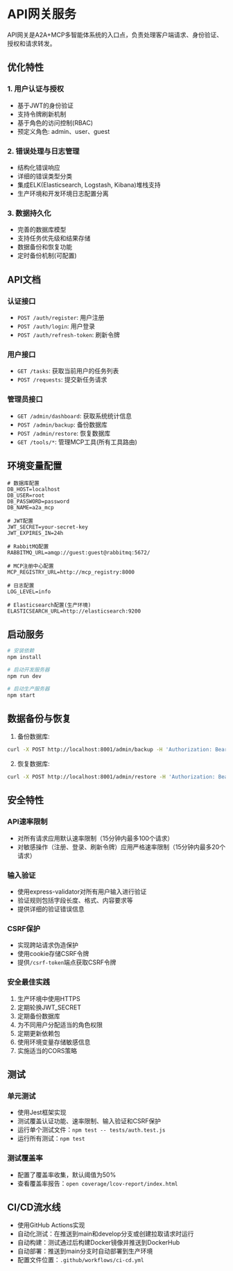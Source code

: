 # API网关服务

API网关是A2A+MCP多智能体系统的入口点，负责处理客户端请求、身份验证、授权和请求转发。

## 优化特性

### 1. 用户认证与授权
- 基于JWT的身份验证
- 支持令牌刷新机制
- 基于角色的访问控制(RBAC)
- 预定义角色: admin、user、guest

### 2. 错误处理与日志管理
- 结构化错误响应
- 详细的错误类型分类
- 集成ELK(Elasticsearch, Logstash, Kibana)堆栈支持
- 生产环境和开发环境日志配置分离

### 3. 数据持久化
- 完善的数据库模型
- 支持任务优先级和结果存储
- 数据备份和恢复功能
- 定时备份机制(可配置)

## API文档

### 认证接口
- `POST /auth/register`: 用户注册
- `POST /auth/login`: 用户登录
- `POST /auth/refresh-token`: 刷新令牌

### 用户接口
- `GET /tasks`: 获取当前用户的任务列表
- `POST /requests`: 提交新任务请求

### 管理员接口
- `GET /admin/dashboard`: 获取系统统计信息
- `POST /admin/backup`: 备份数据库
- `POST /admin/restore`: 恢复数据库
- `GET /tools/*`: 管理MCP工具(所有工具路由)

## 环境变量配置

```
# 数据库配置
DB_HOST=localhost
DB_USER=root
DB_PASSWORD=password
DB_NAME=a2a_mcp

# JWT配置
JWT_SECRET=your-secret-key
JWT_EXPIRES_IN=24h

# RabbitMQ配置
RABBITMQ_URL=amqp://guest:guest@rabbitmq:5672/

# MCP注册中心配置
MCP_REGISTRY_URL=http://mcp_registry:8000

# 日志配置
LOG_LEVEL=info

# Elasticsearch配置(生产环境)
ELASTICSEARCH_URL=http://elasticsearch:9200
```

## 启动服务

```bash
# 安装依赖
npm install

# 启动开发服务器
npm run dev

# 启动生产服务器
npm start
```

## 数据备份与恢复

1. 备份数据库:
```bash
curl -X POST http://localhost:8001/admin/backup -H 'Authorization: Bearer <admin-token>'
```

2. 恢复数据库:
```bash
curl -X POST http://localhost:8001/admin/restore -H 'Authorization: Bearer <admin-token>' -H 'Content-Type: application/json' -d '{"backupPath": "/path/to/backup.sql"}'
```

## 安全特性

### API速率限制
- 对所有请求应用默认速率限制（15分钟内最多100个请求）
- 对敏感操作（注册、登录、刷新令牌）应用严格速率限制（15分钟内最多20个请求）

### 输入验证
- 使用express-validator对所有用户输入进行验证
- 验证规则包括字段长度、格式、内容要求等
- 提供详细的验证错误信息

### CSRF保护
- 实现跨站请求伪造保护
- 使用cookie存储CSRF令牌
- 提供`/csrf-token`端点获取CSRF令牌

### 安全最佳实践

1. 生产环境中使用HTTPS
2. 定期轮换JWT_SECRET
3. 定期备份数据库
4. 为不同用户分配适当的角色权限
5. 定期更新依赖包
6. 使用环境变量存储敏感信息
7. 实施适当的CORS策略

## 测试

### 单元测试
- 使用Jest框架实现
- 测试覆盖认证功能、速率限制、输入验证和CSRF保护
- 运行单个测试文件：`npm test -- tests/auth.test.js`
- 运行所有测试：`npm test`

### 测试覆盖率
- 配置了覆盖率收集，默认阈值为50%
- 查看覆盖率报告：`open coverage/lcov-report/index.html`

## CI/CD流水线
- 使用GitHub Actions实现
- 自动化测试：在推送到main和develop分支或创建拉取请求时运行
- 自动构建：测试通过后构建Docker镜像并推送到DockerHub
- 自动部署：推送到main分支时自动部署到生产环境
- 配置文件位置：`.github/workflows/ci-cd.yml`